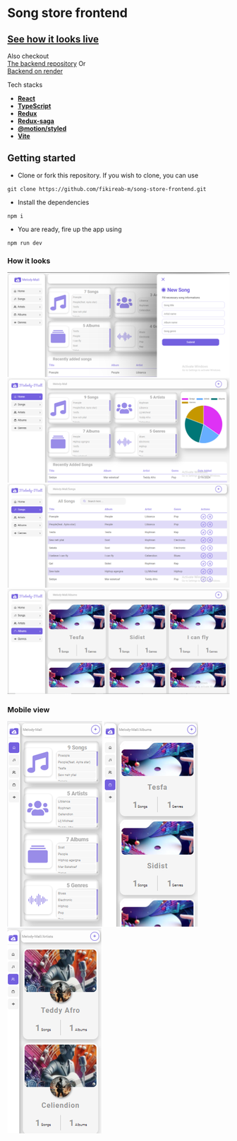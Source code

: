 # Song store frontend


## [See how it looks live](https://song-store-frontend.vercel.app/)

Also checkout  
[The backend repository](https://github.com/fikireab-m/song-store-backend) 
Or   
[Backend on render](https://addiss-software-test.onrender.com)

Tech stacks

- [**React**](https://react.dev/)
- [**TypeScript**](https://www.typescriptlang.org/)
- [**Redux** ](https://redux.js.org/)
- [**Redux-saga**](https://redux-saga.js.org/)
- [**@motion/styled** ](https://emotion.sh/docs/styled)
- [**Vite**](https://vitejs.dev/)

## Getting started

- Clone or fork this repository. If you wish to clone, you can use

```
git clone https://github.com/fikireab-m/song-store-frontend.git
```

- Install the dependencies

```
npm i
```

- You are ready, fire up the app using

```
npm run dev
```

### How it looks

!["Add song"](public/addS_capture.PNG)
!["home"](public/home.PNG)
!["Songs page"](public/songs.PNG)
!["Albums page"](public/albums.PNG)

### Mobile view

!["Home page"](public/mobilehome.PNG)
!["Albums page"](public/mobileAlbums.PNG)
!["Artists page"](public/mobileArtists.PNG)
